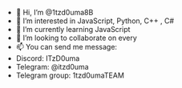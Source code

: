 - 👋 Hi, I’m @1tzd0uma8B
- 👀 I’m interested in JavaScript, Python, C++ , C#
- 🌱 I’m currently learning JavaScript
- 💞️ I’m looking to collaborate on every
- 📫 You can send me message:
- Discord: ITzD0uma
- Telegram: @itzd0uma
- Telegram group: 1tzd0umaTEAM

<!---
1tzd0uma8B/1tzd0uma8B is a ✨ special ✨ repository because its `README.md` (this file) appears on your GitHub profile.
You can click the Preview link to take a look at your changes.
--->
